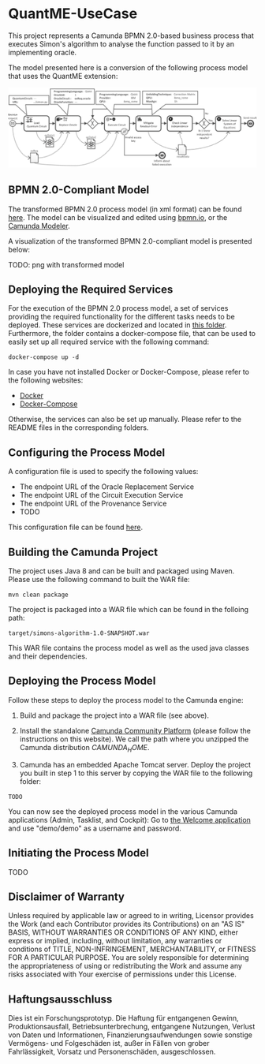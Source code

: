 # QuantME-UseCase
This project represents a Camunda BPMN 2.0-based business process that executes Simon's algorithm to analyse the function passed to it by an implementing oracle.

The model presented here is a conversion of the following process model that uses the QuantME extension:

![Business process model that uses the QuantME extension](docs/simons-algorithm-quantme.png)

## BPMN 2.0-Compliant Model
The transformed BPMN 2.0 process model (in xml format) can be found [here](process-model/src/main/resources/simons-algorithm.bpmn).
The model can be visualized and edited using [bpmn.io](https://demo.bpmn.io/), or the [Camunda Modeler](https://camunda.com/download/).

A visualization of the transformed BPMN 2.0-compliant model is presented below:

TODO: png with transformed model

## Deploying the Required Services

For the execution of the BPMN 2.0 process model, a set of services providing the required functionality for the different tasks needs to be deployed. These services are dockerized and located in [this folder](/services). Furthermore, the folder contains a docker-compose file, that can be used to easily set up all required service with the following command:

```
docker-compose up -d
```

In case you have not installed Docker or Docker-Compose, please refer to the following websites:
- [Docker](https://docs.docker.com/get-docker/)
- [Docker-Compose](https://docs.docker.com/compose/)

Otherwise, the services can also be set up manually. Please refer to the README files in the corresponding folders.

## Configuring the Process Model

A configuration file is used to specify the following values:

- The endpoint URL of the Oracle Replacement Service
- The endpoint URL of the Circuit Execution Service
- The endpoint URL of the Provenance Service
- TODO

This configuration file can be found [here](TODO).

## Building the Camunda Project

The project uses Java 8 and can be built and packaged using Maven. Please use the following command to built the WAR file:

```
mvn clean package
```

The project is packaged into a WAR file which can be found in the folloing path:

```
target/simons-algorithm-1.0-SNAPSHOT.war
```

This WAR file contains the process model as well as the used java classes and their dependencies.

## Deploying the Process Model

Follow these steps to deploy the process model to the Camunda engine:

1. Build and package the project into a WAR file (see above).

2. Install the standalone [Camunda Community Platform](https://camunda.com/download/) (please follow the instructions on this website).
We call the path where you unzipped the Camunda distribution _$CAMUNDA_HOME$_.
3. Camunda has an embedded Apache Tomcat server. Deploy the project you built in step 1 to this server by copying the WAR file
to the following folder:

```
TODO
```

You can now see the deployed process model in the various Camunda applications (Admin, Tasklist, and Cockpit): 
Go to [the Welcome application](http://localhost:8080/camunda/) and use "demo/demo" as a username and password. 

## Initiating the Process Model

TODO

## Disclaimer of Warranty

Unless required by applicable law or agreed to in writing, Licensor provides the Work (and each Contributor provides its Contributions) on an "AS IS" BASIS, WITHOUT WARRANTIES OR CONDITIONS OF ANY KIND, either express or implied, including, without limitation, any warranties or conditions of TITLE, NON-INFRINGEMENT, MERCHANTABILITY, or FITNESS FOR A PARTICULAR PURPOSE.
You are solely responsible for determining the appropriateness of using or redistributing the Work and assume any risks associated with Your exercise of permissions under this License.

## Haftungsausschluss

Dies ist ein Forschungsprototyp.
Die Haftung für entgangenen Gewinn, Produktionsausfall, Betriebsunterbrechung, entgangene Nutzungen, Verlust von Daten und Informationen, Finanzierungsaufwendungen sowie sonstige Vermögens- und Folgeschäden ist, außer in Fällen von grober Fahrlässigkeit, Vorsatz und Personenschäden, ausgeschlossen.
